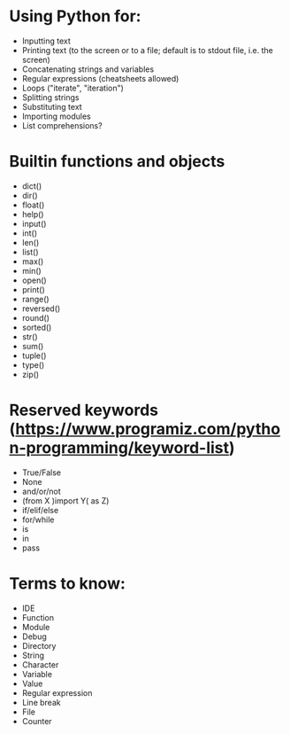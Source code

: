 # Using Python for:
 
* Inputting text
* Printing text (to the screen or to a file; default is to stdout file, i.e. the screen) 
* Concatenating strings and variables
* Regular expressions (cheatsheets allowed)
* Loops ("iterate", "iteration")
* Splitting strings
* Substituting text
* Importing modules
* List comprehensions?
 
# Builtin functions and objects
 
* dict()
* dir()
* float()
* help()
* input()
* int()
* len()
* list()
* max()
* min()
* open()
* print()
* range()
* reversed()
* round()
* sorted()
* str()
* sum()
* tuple()
* type()
* zip()
 
# Reserved keywords (https://www.programiz.com/python-programming/keyword-list)
 
* True/False
* None
* and/or/not
* (from X )import Y( as Z)
* if/elif/else
* for/while
* is
* in
* pass

# Terms to know:

* IDE
* Function
* Module
* Debug
* Directory
* String
* Character
* Variable
* Value
* Regular expression
* Line break
* File
* Counter
